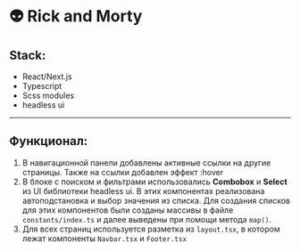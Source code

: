 # 👽 Rick and Morty
## Stack:
- React/Next.js
- Typescript
- Scss modules
- headless ui
----

## Функционал:
1. В навигационной панели добавлены активные ссылки на другие страницы. Также на ссылки добавлен эффект :hover
2. В блоке с поиском и фильтрами использовались **Combobox** и **Select** из UI библиотеки headless ui. В этих компонентах реализована автоподстановка и выбор значения из списка. Для создания списков для этих компонентов были созданы массивы в файле `constants/index.ts` и далее выведены при помощи метода `map()`.
3. Для всех страниц используется разметка из `layout.tsx`, в котором лежат компоненты `Navbar.tsx` и `Footer.tsx`

